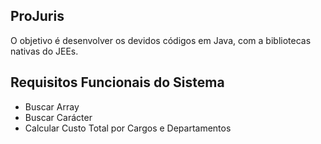 ## ProJuris

O objetivo é desenvolver os devidos códigos em Java, com a bibliotecas nativas do JEEs.

## Requisitos Funcionais do Sistema

* Buscar Array
* Buscar Carácter
* Calcular Custo Total por Cargos e Departamentos 
